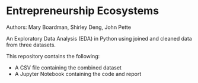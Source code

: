 # Entrepreneurship Ecosystems
Authors: Mary Boardman, Shirley Deng, John Pette

An Exploratory Data Analysis (EDA) in Python using joined and cleaned data from three datasets.

This repository contains the following:
- A CSV file containing the combined dataset 
- A Jupyter Notebook containing the code and report
